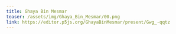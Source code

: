 ```yaml
---
title: Ghaya Bin Mesmar
teaser: /assets/img/Ghaya_Bin_Mesmar/00.png
link: https://editor.p5js.org/GhayaBinMesmar/present/Gwg_-qqtz
---
```

